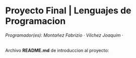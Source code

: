 # Proyecto Final | Lenguajes de Programacion
###### Programador(es): Montañez Fabrizio · Vilchez Joaquim · 
Archivo **README.md** de introduccion al proyecto:
